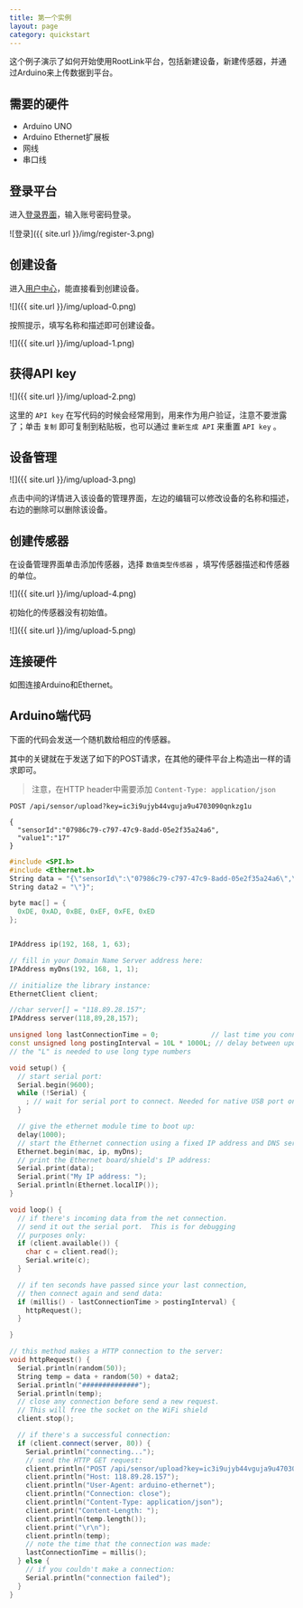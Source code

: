 ```yaml
---
title: 第一个实例
layout: page
category: quickstart
---
```


这个例子演示了如何开始使用RootLink平台，包括新建设备，新建传感器，并通过Arduino来上传数据到平台。

## 需要的硬件

- Arduino UNO
- Arduino Ethernet扩展板
- 网线
- 串口线

## 登录平台
进入[登录界面](http://118.89.28.157/login)，输入账号密码登录。

![登录]({{ site.url }}/img/register-3.png)

## 创建设备
进入[用户中心](http://118.89.28.157/dashboard/device)，能直接看到创建设备。

![]({{ site.url }}/img/upload-0.png)

按照提示，填写名称和描述即可创建设备。

![]({{ site.url }}/img/upload-1.png)

## 获得API key

![]({{ site.url }}/img/upload-2.png)

这里的 `API key` 在写代码的时候会经常用到，用来作为用户验证，注意不要泄露了；单击 `复制` 即可复制到粘贴板，也可以通过 `重新生成 API` 来重置 `API key` 。

## 设备管理

![]({{ site.url }}/img/upload-3.png)

点击中间的详情进入该设备的管理界面，左边的编辑可以修改设备的名称和描述，右边的删除可以删除该设备。

## 创建传感器

在设备管理界面单击添加传感器，选择 `数值类型传感器` ，填写传感器描述和传感器的单位。

![]({{ site.url }}/img/upload-4.png)

初始化的传感器没有初始值。

![]({{ site.url }}/img/upload-5.png)

## 连接硬件

如图连接Arduino和Ethernet。

## Arduino端代码
下面的代码会发送一个随机数给相应的传感器。

其中的关键就在于发送了如下的POST请求，在其他的硬件平台上构造出一样的请求即可。

> 注意，在HTTP header中需要添加 `Content-Type: application/json`

```
POST /api/sensor/upload?key=ic3i9ujyb44vguja9u4703090qnkzg1u

{
  "sensorId":"07986c79-c797-47c9-8add-05e2f35a24a6",
  "value1":"17"
}
```

```c++
#include <SPI.h>
#include <Ethernet.h>
String data = "{\"sensorId\":\"07986c79-c797-47c9-8add-05e2f35a24a6\",\"value1\":\"";
String data2 = "\"}";

byte mac[] = {
  0xDE, 0xAD, 0xBE, 0xEF, 0xFE, 0xED
};


IPAddress ip(192, 168, 1, 63);

// fill in your Domain Name Server address here:
IPAddress myDns(192, 168, 1, 1);

// initialize the library instance:
EthernetClient client;

//char server[] = "118.89.28.157";
IPAddress server(118,89,28,157);

unsigned long lastConnectionTime = 0;             // last time you connected to the server, in milliseconds
const unsigned long postingInterval = 10L * 1000L; // delay between updates, in milliseconds
// the "L" is needed to use long type numbers

void setup() {
  // start serial port:
  Serial.begin(9600);
  while (!Serial) {
    ; // wait for serial port to connect. Needed for native USB port only
  }

  // give the ethernet module time to boot up:
  delay(1000);
  // start the Ethernet connection using a fixed IP address and DNS server:
  Ethernet.begin(mac, ip, myDns);
  // print the Ethernet board/shield's IP address:
  Serial.print(data);
  Serial.print("My IP address: ");
  Serial.println(Ethernet.localIP());
}

void loop() {
  // if there's incoming data from the net connection.
  // send it out the serial port.  This is for debugging
  // purposes only:
  if (client.available()) {
    char c = client.read();
    Serial.write(c);
  }

  // if ten seconds have passed since your last connection,
  // then connect again and send data:
  if (millis() - lastConnectionTime > postingInterval) {
    httpRequest();
  }

}

// this method makes a HTTP connection to the server:
void httpRequest() {
  Serial.println(random(50));
  String temp = data + random(50) + data2;
  Serial.println("##############");
  Serial.println(temp);
  // close any connection before send a new request.
  // This will free the socket on the WiFi shield
  client.stop();

  // if there's a successful connection:
  if (client.connect(server, 80)) {
    Serial.println("connecting...");
    // send the HTTP GET request:
    client.println("POST /api/sensor/upload?key=ic3i9ujyb44vguja9u4703090qnkzg1u HTTP/1.1");
    client.println("Host: 118.89.28.157");
    client.println("User-Agent: arduino-ethernet");
    client.println("Connection: close");
    client.println("Content-Type: application/json");
    client.print("Content-Length: ");
    client.println(temp.length());
    client.print("\r\n");
    client.println(temp);
    // note the time that the connection was made:
    lastConnectionTime = millis();
  } else {
    // if you couldn't make a connection:
    Serial.println("connection failed");
  }
}
```
